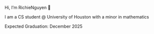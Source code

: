 Hi, I’m RichieNguyen 👋

I am a CS student @ University of Houston with a minor in mathematics

Expected Graduation: December 2025

<!---
NotRichieNguyen/NotRichieNguyen is a ✨ special ✨ repository because its `README.md` (this file) appears on your GitHub profile.
You can click the Preview link to take a look at your changes.
--->
